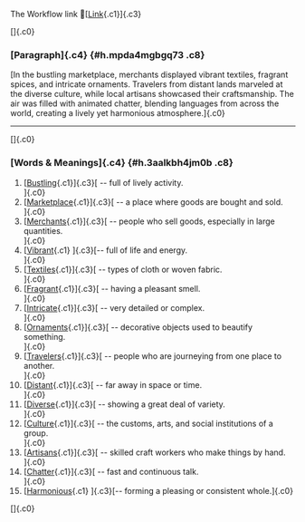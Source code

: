 The Workflow link
👏[[Link](https://www.google.com/url?q=http://www.google.com&sa=D&source=editors&ust=1757182576060222&usg=AOvVaw1QthJ-2WsBU7quABVGJtnz){.c1}]{.c3}

[]{.c0}

### [Paragraph]{.c4} {#h.mpda4mgbgq73 .c8}

[In the bustling marketplace, merchants displayed vibrant textiles,
fragrant spices, and intricate ornaments. Travelers from distant lands
marveled at the diverse culture, while local artisans showcased their
craftsmanship. The air was filled with animated chatter, blending
languages from across the world, creating a lively yet harmonious
atmosphere.]{.c0}

------------------------------------------------------------------------

[]{.c0}

### [Words & Meanings]{.c4} {#h.3aalkbh4jm0b .c8}

1.  [[Bustling](https://www.google.com/url?q=http://www.google.com&sa=D&source=editors&ust=1757182576062218&usg=AOvVaw0QFvSXjleLdQOJW05YqdBq){.c1}]{.c3}[ --
    full of lively activity.\
    ]{.c0}
2.  [[Marketplace](https://www.google.com/url?q=http://www.google.com&sa=D&source=editors&ust=1757182576062680&usg=AOvVaw29XoskxQH9hYxaF3INQXx7){.c1}]{.c3}[ --
    a place where goods are bought and sold.\
    ]{.c0}
3.  [[Merchants](https://www.google.com/url?q=http://www.google.com&sa=D&source=editors&ust=1757182576062999&usg=AOvVaw3fHT-4Bpnr1CMtQA5lNr0g){.c1}]{.c3}[ --
    people who sell goods, especially in large quantities.\
    ]{.c0}
4.  [[Vibrant](https://www.google.com/url?q=http://www.google.com&sa=D&source=editors&ust=1757182576063301&usg=AOvVaw3Ol5uWiZa6ywyRdTUJz00A){.c1}
    ]{.c3}[-- full of life and energy.\
    ]{.c0}
5.  [[Textiles](https://www.google.com/url?q=http://www.google.com&sa=D&source=editors&ust=1757182576063525&usg=AOvVaw301MGie6BPc9F728v-dY9p){.c1}]{.c3}[ --
    types of cloth or woven fabric.\
    ]{.c0}
6.  [[Fragrant](https://www.google.com/url?q=http://www.google.com&sa=D&source=editors&ust=1757182576063750&usg=AOvVaw03kIJByitRhNTy43OF-SXe){.c1}]{.c3}[ --
    having a pleasant smell.\
    ]{.c0}
7.  [[Intricate](https://www.google.com/url?q=http://www.google.com&sa=D&source=editors&ust=1757182576064025&usg=AOvVaw17IF-bH7FTf_EGjUznyUaG){.c1}]{.c3}[ --
    very detailed or complex.\
    ]{.c0}
8.  [[Ornaments](https://www.google.com/url?q=http://www.google.com&sa=D&source=editors&ust=1757182576064406&usg=AOvVaw1Dt0cuEZfsqxol2QMJ9dpC){.c1}]{.c3}[ --
    decorative objects used to beautify something.\
    ]{.c0}
9.  [[Travelers](https://www.google.com/url?q=http://www.google.com&sa=D&source=editors&ust=1757182576064655&usg=AOvVaw2PdWuE2WpJ1_WduZBZ2XRX){.c1}]{.c3}[ --
    people who are journeying from one place to another.\
    ]{.c0}
10. [[Distant](https://www.google.com/url?q=http://www.google.com&sa=D&source=editors&ust=1757182576064984&usg=AOvVaw2_mbWQpQoplOFcFfVLJVKH){.c1}]{.c3}[ --
    far away in space or time.\
    ]{.c0}
11. [[Diverse](https://www.google.com/url?q=http://www.google.com&sa=D&source=editors&ust=1757182576065283&usg=AOvVaw22fsfXoTIHb0WZY23VBUrg){.c1}]{.c3}[ --
    showing a great deal of variety.\
    ]{.c0}
12. [[Culture](https://www.google.com/url?q=http://www.google.com&sa=D&source=editors&ust=1757182576065583&usg=AOvVaw2avxaYaRpWlQrnWPZ7gg3H){.c1}]{.c3}[ --
    the customs, arts, and social institutions of a group.\
    ]{.c0}
13. [[Artisans](https://www.google.com/url?q=http://www.google.com&sa=D&source=editors&ust=1757182576065922&usg=AOvVaw0AQO-J8tPnOAU-KuQdv8Jb){.c1}]{.c3}[ --
    skilled craft workers who make things by hand.\
    ]{.c0}
14. [[Chatter](https://www.google.com/url?q=http://www.google.com&sa=D&source=editors&ust=1757182576066255&usg=AOvVaw3HjpIUZDDBE73Epy4iHnuY){.c1}]{.c3}[ --
    fast and continuous talk.\
    ]{.c0}
15. [[Harmonious](https://www.google.com/url?q=http://www.google.com&sa=D&source=editors&ust=1757182576066476&usg=AOvVaw2nno7XhgzP-XeqILkONNxO){.c1}
    ]{.c3}[-- forming a pleasing or consistent whole.]{.c0}

[]{.c0}
